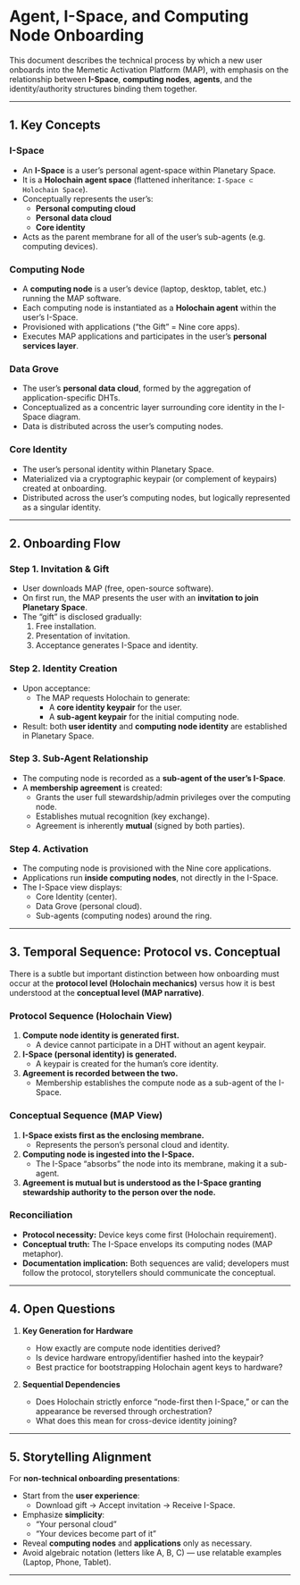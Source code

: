 # Agent, I-Space, and Computing Node Onboarding

This document describes the technical process by which a new user onboards into the Memetic Activation Platform (MAP), with emphasis on the relationship between **I-Space**, **computing nodes**, **agents**, and the identity/authority structures binding them together.

---

## 1. Key Concepts

### I-Space
- An **I-Space** is a user’s personal agent-space within Planetary Space.
- It is a **Holochain agent space** (flattened inheritance: `I-Space ⊂ Holochain Space`).
- Conceptually represents the user’s:
    - **Personal computing cloud**
    - **Personal data cloud**
    - **Core identity**
- Acts as the parent membrane for all of the user’s sub-agents (e.g. computing devices).

### Computing Node
- A **computing node** is a user’s device (laptop, desktop, tablet, etc.) running the MAP software.
- Each computing node is instantiated as a **Holochain agent** within the user’s I-Space.
- Provisioned with applications (“the Gift” = Nine core apps).
- Executes MAP applications and participates in the user’s **personal services layer**.

### Data Grove
- The user’s **personal data cloud**, formed by the aggregation of application-specific DHTs.
- Conceptualized as a concentric layer surrounding core identity in the I-Space diagram.
- Data is distributed across the user’s computing nodes.

### Core Identity
- The user’s personal identity within Planetary Space.
- Materialized via a cryptographic keypair (or complement of keypairs) created at onboarding.
- Distributed across the user’s computing nodes, but logically represented as a singular identity.

---

## 2. Onboarding Flow

### Step 1. Invitation & Gift
- User downloads MAP (free, open-source software).
- On first run, the MAP presents the user with an **invitation to join Planetary Space**.
- The “gift” is disclosed gradually:
    1. Free installation.
    2. Presentation of invitation.
    3. Acceptance generates I-Space and identity.

### Step 2. Identity Creation
- Upon acceptance:
    - The MAP requests Holochain to generate:
        - A **core identity keypair** for the user.
        - A **sub-agent keypair** for the initial computing node.
- Result: both **user identity** and **computing node identity** are established in Planetary Space.

### Step 3. Sub-Agent Relationship
- The computing node is recorded as a **sub-agent of the user’s I-Space**.
- A **membership agreement** is created:
    - Grants the user full stewardship/admin privileges over the computing node.
    - Establishes mutual recognition (key exchange).
    - Agreement is inherently **mutual** (signed by both parties).

### Step 4. Activation
- The computing node is provisioned with the Nine core applications.
- Applications run **inside computing nodes**, not directly in the I-Space.
- The I-Space view displays:
    - Core Identity (center).
    - Data Grove (personal cloud).
    - Sub-agents (computing nodes) around the ring.

---

## 3. Temporal Sequence: Protocol vs. Conceptual

There is a subtle but important distinction between how onboarding must occur at the **protocol level (Holochain mechanics)** versus how it is best understood at the **conceptual level (MAP narrative)**.

### Protocol Sequence (Holochain View)
1. **Compute node identity is generated first.**
    - A device cannot participate in a DHT without an agent keypair.
2. **I-Space (personal identity) is generated.**
    - A keypair is created for the human’s core identity.
3. **Agreement is recorded between the two.**
    - Membership establishes the compute node as a sub-agent of the I-Space.

### Conceptual Sequence (MAP View)
1. **I-Space exists first as the enclosing membrane.**
    - Represents the person’s personal cloud and identity.
2. **Computing node is ingested into the I-Space.**
    - The I-Space “absorbs” the node into its membrane, making it a sub-agent.
3. **Agreement is mutual but is understood as the I-Space granting stewardship authority to the person over the node.**

### Reconciliation
- **Protocol necessity:** Device keys come first (Holochain requirement).
- **Conceptual truth:** The I-Space envelops its computing nodes (MAP metaphor).
- **Documentation implication:** Both sequences are valid; developers must follow the protocol, storytellers should communicate the conceptual.

---

## 4. Open Questions

1. **Key Generation for Hardware**
    - How exactly are compute node identities derived?
    - Is device hardware entropy/identifier hashed into the keypair?
    - Best practice for bootstrapping Holochain agent keys to hardware?

2. **Sequential Dependencies**
    - Does Holochain strictly enforce “node-first then I-Space,” or can the appearance be reversed through orchestration?
    - What does this mean for cross-device identity joining?

---

## 5. Storytelling Alignment

For **non-technical onboarding presentations**:
- Start from the **user experience**:
    - Download gift → Accept invitation → Receive I-Space.
- Emphasize **simplicity**:
    - “Your personal cloud”
    - “Your devices become part of it”
- Reveal **computing nodes** and **applications** only as necessary.
- Avoid algebraic notation (letters like A, B, C) — use relatable examples (Laptop, Phone, Tablet).

---